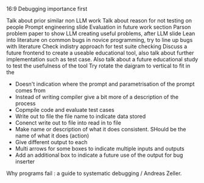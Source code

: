 16:9
Debugging importance first

Talk about prior similar non LLM work
Talk about reason for not testing on people
Prompt engineering slide
Evaluation in future work section
Parson problem paper to show LLM creating useful problems, after LLM slide
Lean into literature on common bugs in novice programming, try to line up bugs with literature
Check indistry approach for test suite checking
Discuss a future frontend to create a useable educational tool, also talk about further implementation such as test case. Also talk about a future educational study to test the usefulness of the tool
Try rotate the daigram to vertical to fit in the 
* Doesn't indication where the prompt and parametrisation of the prompt comes from
* Instead of writing compiler give a bit more of a description of the process
* Copmpile code and evaluate test cases
* Write out to file the file name to indicate data stored
* Conenct write out to file into read in to file
* Make name or description of what it does consistent. SHould be the name of what it does (action)
* Give different output to each
* Multi arrows for some boxes to indicate multiple inputs and outputs
* Add an additional box to indicate a future use of the output for bug inserter


Why programs fail : a guide to systematic debugging / Andreas Zeller.    